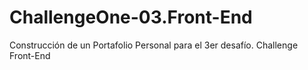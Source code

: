 # ChallengeOne-03.Front-End
Construcción de un Portafolio Personal para el 3er desafío. Challenge Front-End
